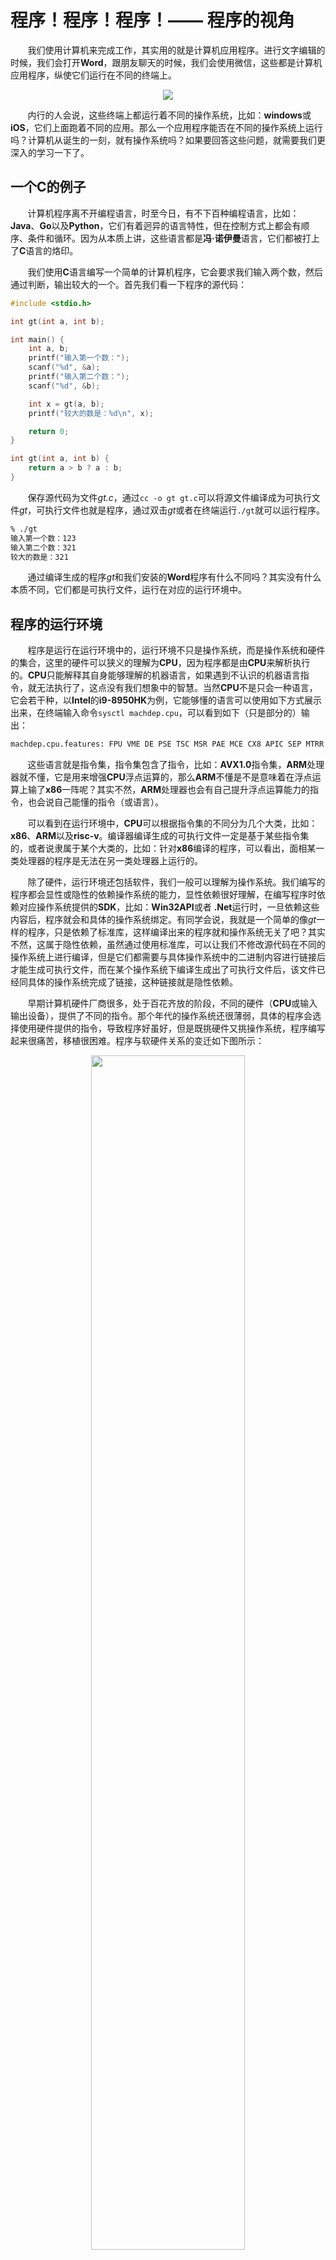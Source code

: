 # 程序！程序！程序！—— 程序的视角

&nbsp;&nbsp;&nbsp;&nbsp;&nbsp;&nbsp;&nbsp;我们使用计算机来完成工作，其实用的就是计算机应用程序。进行文字编辑的时候，我们会打开**Word**，跟朋友聊天的时候，我们会使用微信，这些都是计算机应用程序，纵使它们运行在不同的终端上。

<center>
<img src="https://weipeng2k.github.io/hot-wind/resources/program-program-program/program-view.jpg" />
</center>

&nbsp;&nbsp;&nbsp;&nbsp;&nbsp;&nbsp;&nbsp;内行的人会说，这些终端上都运行着不同的操作系统，比如：**windows**或**iOS**，它们上面跑着不同的应用。那么一个应用程序能否在不同的操作系统上运行吗？计算机从诞生的一刻，就有操作系统吗？如果要回答这些问题，就需要我们更深入的学习一下了。

## 一个C的例子

&nbsp;&nbsp;&nbsp;&nbsp;&nbsp;&nbsp;&nbsp;计算机程序离不开编程语言，时至今日，有不下百种编程语言，比如：**Java**、**Go**以及**Python**，它们有着迥异的语言特性，但在控制方式上都会有顺序、条件和循环。因为从本质上讲，这些语言都是**冯·诺伊曼**语言，它们都被打上了**C**语言的烙印。

&nbsp;&nbsp;&nbsp;&nbsp;&nbsp;&nbsp;&nbsp;我们使用**C**语言编写一个简单的计算机程序，它会要求我们输入两个数，然后通过判断，输出较大的一个。首先我们看一下程序的源代码：

```c
#include <stdio.h>

int gt(int a, int b);

int main() {
    int a, b;
    printf("输入第一个数：");
    scanf("%d", &a);
    printf("输入第二个数：");
    scanf("%d", &b);

    int x = gt(a, b);
    printf("较大的数是：%d\n", x);

    return 0;
}

int gt(int a, int b) {
    return a > b ? a : b;
}
```

&nbsp;&nbsp;&nbsp;&nbsp;&nbsp;&nbsp;&nbsp;保存源代码为文件*gt.c*，通过`cc -o gt gt.c`可以将源文件编译成为可执行文件*gt*，可执行文件也就是程序，通过双击*gt*或者在终端运行`./gt`就可以运行程序。

```sh
% ./gt
输入第一个数：123
输入第二个数：321
较大的数是：321
```

&nbsp;&nbsp;&nbsp;&nbsp;&nbsp;&nbsp;&nbsp;通过编译生成的程序*gt*和我们安装的**Word**程序有什么不同吗？其实没有什么本质不同，它们都是可执行文件，运行在对应的运行环境中。

## 程序的运行环境

&nbsp;&nbsp;&nbsp;&nbsp;&nbsp;&nbsp;&nbsp;程序是运行在运行环境中的，运行环境不只是操作系统，而是操作系统和硬件的集合，这里的硬件可以狭义的理解为**CPU**，因为程序都是由**CPU**来解析执行的。**CPU**只能解释其自身能够理解的机器语言，如果遇到不认识的机器语言指令，就无法执行了，这点没有我们想象中的智慧。当然**CPU**不是只会一种语言，它会若干种，以**Intel**的**i9-8950HK**为例，它能够懂的语言可以使用如下方式展示出来，在终端输入命令`sysctl machdep.cpu`，可以看到如下（只是部分的）输出：

```sh
machdep.cpu.features: FPU VME DE PSE TSC MSR PAE MCE CX8 APIC SEP MTRR PGE MCA CMOV PAT PSE36 CLFSH DS ACPI MMX FXSR SSE SSE2 SS HTT TM PBE SSE3 PCLMULQDQ DTES64 MON DSCPL VMX EST TM2 SSSE3 FMA CX16 TPR PDCM SSE4.1 SSE4.2 x2APIC MOVBE POPCNT AES PCID XSAVE OSXSAVE SEGLIM64 TSCTMR AVX1.0 RDRAND F16C
```

&nbsp;&nbsp;&nbsp;&nbsp;&nbsp;&nbsp;&nbsp;这些语言就是指令集，指令集包含了指令，比如：**AVX1.0**指令集，**ARM**处理器就不懂，它是用来增强**CPU**浮点运算的，那么**ARM**不懂是不是意味着在浮点运算上输了**x86**一阵呢？其实不然，**ARM**处理器也会有自己提升浮点运算能力的指令，也会说自己能懂的指令（或语言）。

&nbsp;&nbsp;&nbsp;&nbsp;&nbsp;&nbsp;&nbsp;可以看到在运行环境中，**CPU**可以根据指令集的不同分为几个大类，比如：**x86**、**ARM**以及**risc-v**。编译器编译生成的可执行文件一定是基于某些指令集的，或者说隶属于某个大类的，比如：针对**x86**编译的程序，可以看出，面相某一类处理器的程序是无法在另一类处理器上运行的。

&nbsp;&nbsp;&nbsp;&nbsp;&nbsp;&nbsp;&nbsp;除了硬件，运行环境还包括软件，我们一般可以理解为操作系统。我们编写的程序都会显性或隐性的依赖操作系统的能力，显性依赖很好理解，在编写程序时依赖对应操作系统提供的**SDK**，比如：**Win32API**或者 **.Net**运行时，一旦依赖这些内容后，程序就会和具体的操作系统绑定。有同学会说，我就是一个简单的像*gt*一样的程序，只是依赖了标准库，这样编译出来的程序就和操作系统无关了吧？其实不然，这属于隐性依赖，虽然通过使用标准库，可以让我们不修改源代码在不同的操作系统上进行编译，但是它们都需要与具体操作系统中的二进制内容进行链接后才能生成可执行文件，而在某个操作系统下编译生成出了可执行文件后，该文件已经同具体的操作系统完成了链接，这种链接就是隐性依赖。

&nbsp;&nbsp;&nbsp;&nbsp;&nbsp;&nbsp;&nbsp;早期计算机硬件厂商很多，处于百花齐放的阶段，不同的硬件（**CPU**或输入输出设备），提供了不同的指令。那个年代的操作系统还很薄弱，具体的程序会选择使用硬件提供的指令，导致程序好虽好，但是既挑硬件又挑操作系统，程序编写起来很痛苦，移植很困难。程序与软硬件关系的变迁如下图所示：

<center>
<img src="https://weipeng2k.github.io/hot-wind/resources/program-program-program/program-with-software-and-hardware.png" width="70%" />
</center>

&nbsp;&nbsp;&nbsp;&nbsp;&nbsp;&nbsp;&nbsp;如上图所示，**X**软件在早期是同时依赖软件（操作系统）和硬件（指令集）的，如果软件要有广泛的使用面，那就需要做许多版本。操作系统的快速发展，收拢了访问硬件的入口，使得软件只需要针对操作系统环境进行开发即可。从变迁过程可以看出，操作系统的出现使得程序能够与硬件逐步解耦，这样的依赖关系也会让人觉得有层次感，这也说明了**好的架构是逐步演进出来的**，但是时至今日，我们的设计中再出现依赖混乱的结构就不应该了。

## 程序与操作系统

&nbsp;&nbsp;&nbsp;&nbsp;&nbsp;&nbsp;&nbsp;程序依靠运行环境得以运行，而运行环境中的操作系统是一个承上启下的存在，向下抽象硬件，避免程序毫无依靠的野战，向上提供一致考究的**API**供开发者使用，也就是所谓的赋能。那么操作系统是如同宇宙大爆炸一样突然出现的吗？肯定不是，它也是逐步发展而来的，操作系统的发展过程如下图所示：

<center>
<img src="https://weipeng2k.github.io/hot-wind/resources/program-program-program/os-history.png" />
</center>

&nbsp;&nbsp;&nbsp;&nbsp;&nbsp;&nbsp;&nbsp;如上图所示，在没有操作系统的时代，所有的程序都要从头写到尾，如何启动和运行都需要自己负责，这时肯定就有人希望把这些通用的能力给沉淀下来，所以早期的监控程序就是操作系统的雏形。罗马不是一天建成的，操作系统也是如此，更重要的是，操作系统不是一个独立的程序，而是一个程序集合体。

&nbsp;&nbsp;&nbsp;&nbsp;&nbsp;&nbsp;&nbsp;程序运行在操作系统之上，由操作系统来管理硬件，访问硬件的形式变成了调用操作提供的**API**，这种间接控制硬件的方式，使得程序的移植方便了许多。以前文中，程序对操作系统的隐性依赖为例，程序源代码和操作系统的关系如下图所示：

<center>
<img src="https://weipeng2k.github.io/hot-wind/resources/program-program-program/sourcecode-relation.png" width="70%"/>
</center>

&nbsp;&nbsp;&nbsp;&nbsp;&nbsp;&nbsp;&nbsp;如上图所示，程序的源代码（或产出物）依赖标准函数库，看起来程序没有直接依赖操作系统，但是实际上标准函数库就像接口一样，不同的操作系统会加以实现。操作系统实现的标准函数库底层还是会使用系统调用，因此程序的每次调用，最终都是系统调用，所以说操作系统决定了应用程序的能力上限。

&nbsp;&nbsp;&nbsp;&nbsp;&nbsp;&nbsp;&nbsp;操作系统之于程序的重要性已经不言而喻，但我们的硬件是直接与操作系统关联吗？看起来像是，毕竟我们拿到新电脑后第一件事就是安装操作系统。其实在操作系统启动前，首先会运行一个**BIOS**（**B**asic **I**nput/**O**utput **S**ystem），这个系统一般存储在主机板的**ROM**中，有引导程序的能力。开机后，**BIOS**会确认硬件是否工作正常，比如：常见的内存自检等环节，当众多检查通过后，会启动引导程序。引导程序会读取磁盘的起始位置，按照要求加载操作系统到内存中，然后结束，此时控制权自然就落到了操作系统手中。
